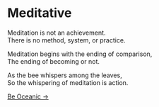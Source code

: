 # Meditative

Meditation is not an achievement.  
There is no method, system, or practice.

Meditation begins with the ending of comparison,  
The ending of becoming or not.

As the bee whispers among the leaves,  
So the whispering of meditation is action.

[Be Oceanic &rarr;](https://github.com/thaicuc/the-zen-saying/blob/master/contents/2-allowing.md)
